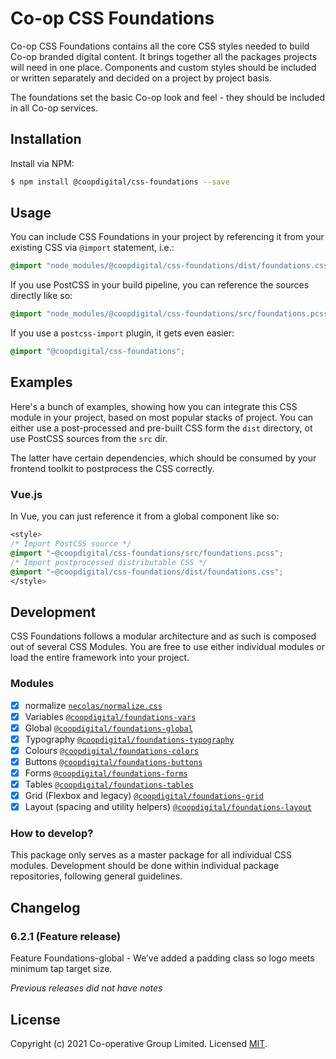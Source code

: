 # Co-op CSS Foundations
Co-op CSS Foundations contains all the core CSS styles needed to build Co-op branded digital content. It brings together all the packages projects will need in one place. Components and custom styles should be included or written separately and decided on a project by project basis. 

The foundations set the basic Co-op look and feel - they should be included in all Co-op services.

## Installation
Install via NPM:
```bash
$ npm install @coopdigital/css-foundations --save
```

## Usage
You can include CSS Foundations in your project by referencing it from your existing CSS via `@import` statement, i.e.:
```css
@import "node_modules/@coopdigital/css-foundations/dist/foundations.css";
```

If you use PostCSS in your build pipeline, you can reference the sources directly like so:
```css
@import "node_modules/@coopdigital/css-foundations/src/foundations.pcss";
```

If you use a `postcss-import` plugin, it gets even easier:
```css
@import "@coopdigital/css-foundations";
```

## Examples
Here's a bunch of examples, showing how you can integrate this CSS module in your project, based on most popular stacks of project. You can either use a post-processed and pre-built CSS form the `dist` directory, ot use PostCSS sources from the `src` dir.

The latter have certain dependencies, which should be consumed by your frontend toolkit to postprocess the CSS correctly.

### Vue.js
In Vue, you can just reference it from a global component like so:
```css
<style>
/* Import PostCSS source */
@import "~@coopdigital/css-foundations/src/foundations.pcss";
/* Import postprocessed distributable CSS */
@import "~@coopdigital/css-foundations/dist/foundations.css";
</style>
```

## Development
CSS Foundations follows a modular architecture and as such is composed out of several CSS Modules. You are free to use either individual modules or load the entire framework into your project.

### Modules
- [X] normalize [`necolas/normalize.css`](https://github.com/necolas/normalize.css)
- [x] Variables [`@coopdigital/foundations-vars`](https://github.com/coopdigital/foundations-vars)
- [x] Global [`@coopdigital/foundations-global`](https://github.com/coopdigital/foundations-global)
- [x] Typography [`@coopdigital/foundations-typography`](https://github.com/coopdigital/foundations-typography)
- [x] Colours [`@coopdigital/foundations-colors`](https://github.com/coopdigital/foundations-colors)
- [x] Buttons [`@coopdigital/foundations-buttons`](https://github.com/coopdigital/foundations-buttons)
- [x] Forms [`@coopdigital/foundations-forms`](https://github.com/coopdigital/foundations-forms)
- [x] Tables [`@coopdigital/foundations-tables`](https://github.com/coopdigital/foundations-tables)
- [x] Grid (Flexbox and legacy) [`@coopdigital/foundations-grid`](https://github.com/coopdigital/foundations-grid)
- [x] Layout (spacing and utility helpers) [`@coopdigital/foundations-layout`](https://github.com/coopdigital/foundations-layout)

### How to develop?
This package only serves as a master package for all individual CSS modules. Development should be done within individual package repositories, following general guidelines.

## Changelog

### 6.2.1 (Feature release)
Feature
Foundations-global - We’ve added a padding class so logo meets minimum tap target size.

_Previous releases did not have notes_


## License
Copyright (c) 2021 Co-operative Group Limited.
Licensed [MIT](https://github.com/coopdigital/coop-frontend/blob/master/LICENSE).


